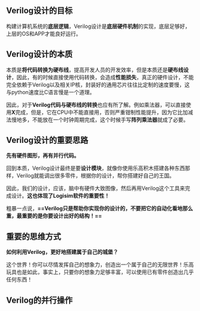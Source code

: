## Verilog设计的目标

构建计算机系统的**底层逻辑**，Verilog设计是**底层硬件机制**的实现，底层足够好，上层的OS和APP才能良好运行。

## Verilog设计的本质

本质是**将代码转换为硬布线**，提高开发人员的开发效率，但是本质还是**硬布线设计**，因此，有的时候直接使用代码转换，会造成**性能损失**，真正的硬件设计，不能完全依赖于Verilog以及相关IP核，封装好的通用芯片往往比定制的速度要慢，这与python速度比C语言慢是一个道理。

因此，对于**Verilog代码与硬布线的转换**也应有所了解。例如乘法器，可以直接使用**X**完成，但是，它在CPU中不能直接用，否则严重钳制性能提升，因为它比加减法慢地多，不能放在一个时钟周期完成，这个时候手写**阵列乘法器**就成了必要。

## Verilog设计的重要思路

**先有硬件图形，再有并行代码。**

回到本质，Verilog设计最终是要**设计模块**，就像你使用乐高积木搭建各种东西那样，Verilog就能调出很多零件，根据你的设计，帮你搭建好自己的王国。

因此，我们的设计，应该，脑中有硬件大致图像，然后再用Verilog这个工具来完成设计。**这也体现了Logisim软件的重要性！**

粗暴一点说，**==Verilog只是帮助你实现你的设计的，不要把它的自动化看地那么重，最重要的是你要设计出好的结构！==**

## 重要的思维方式

**如何利用Verilog，更好地搭建属于自己的城堡？**

这个世界！你可以尽情发挥自己的想象力，创造出一个属于自己的无限世界！乐高玩具也是如此，事实上，只要你的想象力足够丰富，可以使用已有零件创造出几乎任何东西！

## Verilog的并行操作



